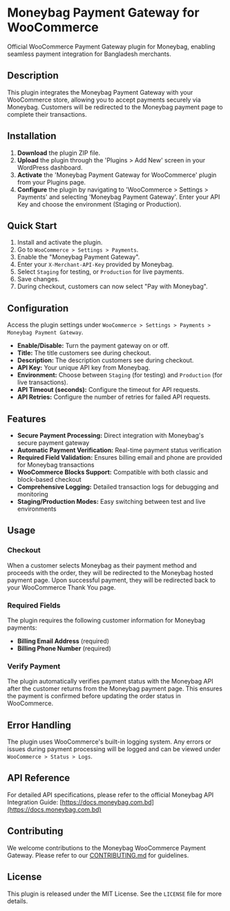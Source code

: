 # Moneybag Payment Gateway for WooCommerce
Official WooCommerce Payment Gateway plugin for Moneybag, enabling seamless payment integration for Bangladesh merchants.

## Description
This plugin integrates the Moneybag Payment Gateway with your WooCommerce store, allowing you to accept payments securely via Moneybag. Customers will be redirected to the Moneybag payment page to complete their transactions.

## Installation

1.  **Download** the plugin ZIP file.
2.  **Upload** the plugin through the 'Plugins > Add New' screen in your WordPress dashboard.
3.  **Activate** the 'Moneybag Payment Gateway for WooCommerce' plugin from your Plugins page.
4.  **Configure** the plugin by navigating to 'WooCommerce > Settings > Payments' and selecting 'Moneybag Payment Gateway'. Enter your API Key and choose the environment (Staging or Production).

## Quick Start
1.  Install and activate the plugin.
2.  Go to `WooCommerce > Settings > Payments`.
3.  Enable the "Moneybag Payment Gateway".
4.  Enter your `X-Merchant-API-Key` provided by Moneybag.
5.  Select `Staging` for testing, or `Production` for live payments.
6.  Save changes.
7.  During checkout, customers can now select "Pay with Moneybag".

## Configuration
Access the plugin settings under `WooCommerce > Settings > Payments > Moneybag Payment Gateway`.

* **Enable/Disable:** Turn the payment gateway on or off.
* **Title:** The title customers see during checkout.
* **Description:** The description customers see during checkout.
* **API Key:** Your unique API key from Moneybag.
* **Environment:** Choose between `Staging` (for testing) and `Production` (for live transactions).
* **API Timeout (seconds):** Configure the timeout for API requests.
* **API Retries:** Configure the number of retries for failed API requests.

## Features

* **Secure Payment Processing:** Direct integration with Moneybag's secure payment gateway
* **Automatic Payment Verification:** Real-time payment status verification
* **Required Field Validation:** Ensures billing email and phone are provided for Moneybag transactions
* **WooCommerce Blocks Support:** Compatible with both classic and block-based checkout
* **Comprehensive Logging:** Detailed transaction logs for debugging and monitoring
* **Staging/Production Modes:** Easy switching between test and live environments

## Usage

### Checkout
When a customer selects Moneybag as their payment method and proceeds with the order, they will be redirected to the Moneybag hosted payment page. Upon successful payment, they will be redirected back to your WooCommerce Thank You page.

### Required Fields
The plugin requires the following customer information for Moneybag payments:
* **Billing Email Address** (required)
* **Billing Phone Number** (required)

### Verify Payment
The plugin automatically verifies payment status with the Moneybag API after the customer returns from the Moneybag payment page. This ensures the payment is confirmed before updating the order status in WooCommerce.

## Error Handling
The plugin uses WooCommerce's built-in logging system. Any errors or issues during payment processing will be logged and can be viewed under `WooCommerce > Status > Logs`.

## API Reference
For detailed API specifications, please refer to the official Moneybag API Integration Guide: [https://docs.moneybag.com.bd](https://docs.moneybag.com.bd)

## Contributing
We welcome contributions to the Moneybag WooCommerce Payment Gateway. Please refer to our [CONTRIBUTING.md](./DEVELOPMENT.md) for guidelines.

## License
This plugin is released under the MIT License. See the `LICENSE` file for more details.